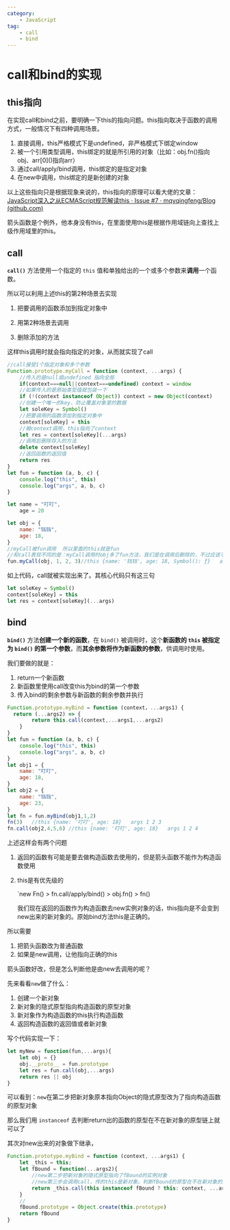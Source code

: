 ```yaml
---
category:
    - JavaScript
tag:
    - call
    - bind
---
```

# call和bind的实现

## this指向

在实现call和bind之前，要明确一下this的指向问题。this指向取决于函数的调用方式，一般情况下有四种调用场景。
1. 直接调用，this严格模式下是undefined，非严格模式下绑定window
2. 被一个引用类型调用，this绑定的就是所引用的对象（比如：obj.fn()指向obj、arr\[0]()指向arr）
3. 通过call/apply/bind调用，this绑定的是指定对象
4. 在new中调用，this绑定的是新创建的对象

以上这些指向只是根据现象来说的，this指向的原理可以看大佬的文章：[JavaScript深入之从ECMAScript规范解读this · Issue #7 · mqyqingfeng/Blog (github.com)](https://github.com/mqyqingfeng/Blog/issues/7)

箭头函数是个例外，他本身没有this，在里面使用this是根据作用域链向上查找上级作用域里的this。

## call

**`call()`** 方法使用一个指定的 `this` 值和单独给出的一个或多个参数来**调用**一个函数。

所以可以利用上述this的第2种场景去实现

1. 把要调用的函数添加到指定对象中

2. 用第2种场景去调用

3. 删除添加的方法

这样this调用时就会指向指定的对象，从而就实现了call

```js
//call接受1个指定对象和多个参数
Function.prototype.myCall = function (context, ...args) {
  	//传入的是null或undefined 指向全局
  	if(context===null||context===undefined) context = window
  	//如果传入的是原始类型值就包装一下
    if (!(context instanceof Object)) context = new Object(context)
    //创建一个唯一的key，防止覆盖对象里的数据
    let soleKey = Symbol()
    //把要调用的函数添加到指定对象中
    context[soleKey] = this
    //被context调用，this指向了context
    let res = context[soleKey](...args)
    //调用后删除存入的方法
    delete context[soleKey]
    //返回函数的返回值
    return res
}
let fun = function (a, b, c) {
    console.log("this", this)
    console.log("args", a, b, c)
}

let name = "叮叮",
    age = 20

let obj = {
    name: "铛铛",
    age: 18,
}
//myCall被fun调用  所以里面的this就是fun
//和call表现不同的是：myCall调用时obj多了fun方法，我们是在调用后删除的，不过应该不会有什么影响
fun.myCall(obj, 1, 2, 3)//this {name: '铛铛', age: 18, Symbol(): ƒ}   args 1 2 3
```

如上代码，call就被实现出来了。其核心代码只有这三句

```js
let soleKey = Symbol()
context[soleKey] = this
let res = context[soleKey](...args)
```

## bind

**`bind()`** 方法**创建一个新的函数**，在 `bind()` 被调用时，这个**新函数的 `this` 被指定为 `bind()` 的第一个参数**，而**其余参数将作为新函数的参数**，供调用时使用。

我们要做的就是：

1. return一个新函数
2. 新函数里使用call改变this为bind的第一个参数
3. 传入bind的剩余参数与新函数的剩余参数并执行

```js
Function.prototype.myBind = function (context，...args1) { 
  return (...args2) => {
        return this.call(context,...args1,...args2)
    }
}
let fun = function (a, b, c) {
    console.log("this", this)
    console.log("args", a, b, c)
}
let obj1 = {
    name: "叮叮",
    age: 18,
}
let obj2 = {
    name: "铛铛",
    age: 23,
}
let fn = fun.myBind(obj1,1,2)
fn(3)   //this {name: '叮叮', age: 18}   args 1 2 3
fn.call(obj2,4,5,6) //this {name: '叮叮', age: 18}   args 1 2 4
```

上述这样会有两个问题

1. 返回的函数有可能是要去做构造函数去使用的，但是箭头函数不能作为构造函数使用

2. this是有优先级的

   `new Fn() > fn.call/apply/bind() > obj.fn() > fn()

   我们现在返回的函数作为构造函数去new实例对象的话，this指向是不会变到new出来的新对象的。原始bind方法this是正确的。

所以需要

1. 把箭头函数改为普通函数
2. 如果是new调用，让他指向正确的this

箭头函数好改，但是怎么判断他是由new去调用的呢？

先来看看`new`做了什么：

1. 创建一个新对象
2. 新对象的隐式原型指向构造函数的原型对象
3. 新对象作为构造函数的this执行构造函数
4. 返回构造函数的返回值或者新对象

写个代码实现一下：

```js
let myNew = function(fun,...args){
    let obj = {}
    obj.__proto__ = fun.prototype
    let res = fun.call(obj,...args)
    return res || obj
}
```

可以看到：`new`在第二步把新对象原本指向Object的隐式原型改为了指向构造函数的原型对象

那么我们用 `instanceof` 去判断return出的函数的原型在不在新对象的原型链上就可以了

其次对new出来的对象做下继承，

```js
Function.prototype.myBind = function (context, ...args1) {
    let _this = this;
    let fBound = function(...args2){
      	//new第二步把新对象的隐式原型指向了fBound的实例对象
      	//new第三步会调用call，传的this是新对象。判断fBound的原型在不在新对象的原型链上，也可以用es6 new的一个新属性new.target判断是否是new调用的。
        return _this.call(this instanceof fBound ? this: context, ...args1, ...args2)
    }
    //
    fBound.prototype = Object.create(this.prototype)
    return fBound
}
```

